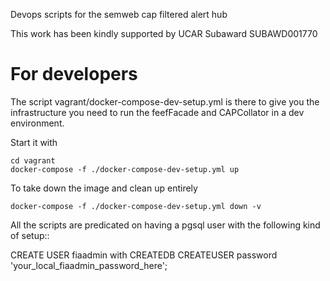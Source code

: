 

Devops scripts for the semweb cap filtered alert hub


This work has been kindly supported by UCAR Subaward SUBAWD001770

# For developers

The script vagrant/docker-compose-dev-setup.yml is there to give you the infrastructure you need to run
the feefFacade and CAPCollator in a dev environment.

Start it with 

    cd vagrant
    docker-compose -f ./docker-compose-dev-setup.yml up


To take down the image and clean up entirely

    docker-compose -f ./docker-compose-dev-setup.yml down -v

All the scripts are predicated on having a pgsql user with the following kind of setup::

CREATE USER fiaadmin with CREATEDB CREATEUSER password 'your_local_fiaadmin_password_here';

